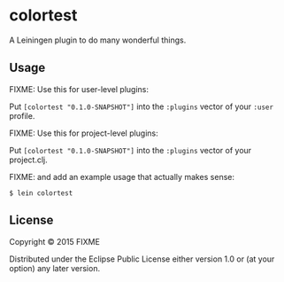 # colortest

A Leiningen plugin to do many wonderful things.

## Usage

FIXME: Use this for user-level plugins:

Put `[colortest "0.1.0-SNAPSHOT"]` into the `:plugins` vector of your `:user`
profile.

FIXME: Use this for project-level plugins:

Put `[colortest "0.1.0-SNAPSHOT"]` into the `:plugins` vector of your project.clj.

FIXME: and add an example usage that actually makes sense:

    $ lein colortest

## License

Copyright © 2015 FIXME

Distributed under the Eclipse Public License either version 1.0 or (at
your option) any later version.
